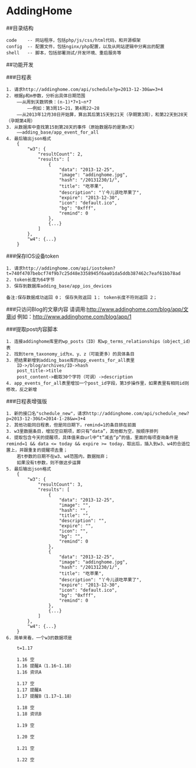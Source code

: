 AddingHome
==========

##目录结构

    code    -- 网站程序，包括php/js/css/html代码，和开源框架
    config  -- 配置文件，包括nginx/php配置，以及从网站逻辑中分离出的配置
    shell   -- 脚本，包括部署测试/开发环境、重启服务等

##功能开发

###日程表

    1. 请求http://addinghome.com/api/schedule?p=2013-12-30&w=3+4
    2. 根据p和m参数，分析出具体日期范围
        ——从周到天数转换：(n-1)*7+1~n*7
            ——例如：第3周15~21，第4周22~28
        ——从2013年12月30日开始算，算出其后第15天到21天（孕期第3周），和第22天到28天（孕期第4周）
    3. 从数据库中查找第15到第28天的事件（原始数据存的是第n天）
        ——adding_base/app_event_for_all
    4. 最后输出json格式
        {
        	"w3": {
        		"resultCount": 2,
        		"results": [
        			{
        				"data": "2013-12-25",
        				"image": "addinghome.jpg",
        				"hash": "/20131230/1/",
                        "title": "吃苹果",
        				"description": "丫今儿该吃苹果了",
        				"expire": "2013-12-30",
        				"icon": "default.ico",
        				"bg": "0xfff",
        				"remind": 0
        			},
        			{...}
        		]
        	},
        	"w4": {...}
        }

###保存IOS设备token

    1. 请求http://addinghome.com/api/iostoken?t=740f4707bebcf74f9b7c25d48e3358945f6aa01da5ddb387462c7eaf61bb78ad
    2. token长度为64字节
    3. 保存到数据库adding_base/app_ios_devices
    
    备注:保存数据成功返回 0； 保存失败返回 1； token长度不符则返回 2； 
    
###只访问Blog的文章内容
    请调用:http://www.addinghome.com/blog/app/文章id 
    例如：http://www.addinghome.com/blog/app/1
    
###提取post内容脚本
    
    1. 连接addinghome库里的wp_posts（ID）和wp_terms_relationships（object_id）表
    2. 找到term_taxonomy_id为x、y、z（可能更多）的具体条目
    3. 把结果新增到adding_base库的app_events_for_all表里
        ID->/blog/archives/ID->hash
        post_title->title
        post_content->截取30个字符（可调）->description
    4. app_events_for_all表里增加一个post_id字段，第3步操作里，如果表里有相同id则修改，反之新增

###日程表增强版

    1. 新的接口名"schedule_new"，请求http://addinghome.com/api/schedule_new?p=2013-12-30&t=2014-1-28&w=3+4
    2. 其他功能同日程表，但是同日期下，remind=1的条目排在前面
    3. w3里数据条目，增加空日期项，即只有“data”，其他都为空，按顺序排列
    4. 提取包含今天的提醒项，具体值来自url中“t”减去“p”的值，里面的每项查询条件是remind=1 && data <= today && expire >= today，取出后，插入到w3、w4的合适位置上，并跟重复的提醒项去重；
        若t参数的日期不在w3、w4范围内，数据抛弃；
        如果没有t参数，则不做这步运算
    5. 最后输出json格式
        {
        	"w3": {
        		"resultCount": 3,
        		"results": [
        			{
        				"data": "2013-12-25",
        				"image": "",
        				"hash": "",
                        "title": "",
        				"description": "",
        				"expire": "",
        				"icon": "",
        				"bg": "",
        				"remind": 0
        			},
        			{
        				"data": "2013-12-25",
        				"image": "addinghome.jpg",
        				"hash": "/20131230/1/",
                        "title": "吃苹果",
        				"description": "丫今儿该吃苹果了",
        				"expire": "2013-12-30",
        				"icon": "default.ico",
        				"bg": "0xfff",
        				"remind": 0
        			},
        			{...}
        		]
        	},
        	"w4": {...}
        }
    6. 简单来看，一个w3的数据项是
    
        t=1.17
        
        1.16 空
        1.16 提醒A（1.16~1.18）
        1.16 资讯A
        
        1.17 空
        1.17 提醒A
        1.17 提醒B（1.17~1.18）
        
        1.18 空
        1.18 资讯B
        
        1.19 空
        
        1.20 空
        
        1.21 空
        
        1.22 空
